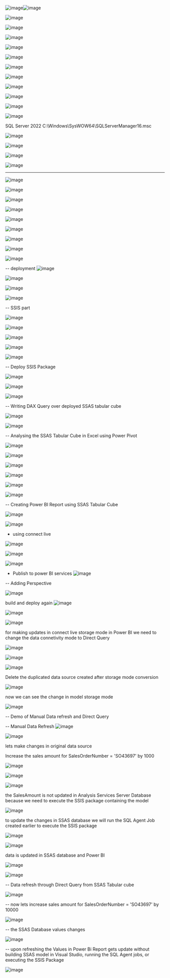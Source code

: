 ![image](https://github.com/user-attachments/assets/9312d6dd-c552-4824-8811-cc29746428e5)![image](https://github.com/user-attachments/assets/a2c9a003-ddb1-435b-8c81-a2d55e0091d7)



![image](https://github.com/user-attachments/assets/bf6665df-b591-43c4-9deb-c1088c0089e4)

![image](https://github.com/user-attachments/assets/e0adf0e2-9417-4ab5-ae8b-ece647d7474d)

![image](https://github.com/user-attachments/assets/1afc2592-6562-4a67-869f-1c0ffb56db2c)


![image](https://github.com/user-attachments/assets/fb1163a5-1874-4d50-bde8-cd686e632cd7)


![image](https://github.com/user-attachments/assets/814088e5-abea-44e0-bbcc-c55e1f72b001)

![image](https://github.com/user-attachments/assets/91e330f1-9e67-4339-adbe-6d9e7e61d0c1)

![image](https://github.com/user-attachments/assets/1edd7bcb-2c9d-42c5-8325-e0cdc9198daa)

![image](https://github.com/user-attachments/assets/9aaa2209-6afa-462e-bce2-c744aa9ccf2f)

![image](https://github.com/user-attachments/assets/3f48bdbe-dd2c-4d9c-aa11-bf31bacf64e4)

![image](https://github.com/user-attachments/assets/802a5eaa-ca2e-464e-bb70-2bdb3dac7b63)



![image](https://github.com/user-attachments/assets/71880653-430e-413b-9f41-b85063d3af40)

SQL Server 2022	C:\Windows\SysWOW64\SQLServerManager16.msc

![image](https://github.com/user-attachments/assets/15ee620d-1cf8-44e5-b8da-f901f6003ff9)

![image](https://github.com/user-attachments/assets/c1178121-a4ea-4e92-aba7-1685cc9dae30)

![image](https://github.com/user-attachments/assets/3cc6ff05-a895-42dd-bd27-8a59cc494fc3)

![image](https://github.com/user-attachments/assets/4401cb7b-b624-4faa-b1f3-627aa5042577)


---

![image](https://github.com/user-attachments/assets/9befdedf-79d3-45c4-81be-65572efb8be2)

![image](https://github.com/user-attachments/assets/85c3248c-db5f-4458-a1cd-96cc3b59a143)


![image](https://github.com/user-attachments/assets/fed602fa-5f13-47c3-8da6-77e91ae815fc)

![image](https://github.com/user-attachments/assets/98075fdf-c108-47ad-8d38-744f51c1671b)


![image](https://github.com/user-attachments/assets/77b95f09-c21f-4595-8e22-295ea450e84c)

![image](https://github.com/user-attachments/assets/4a95974c-2abe-4ac8-9318-450f841b71cb)

![image](https://github.com/user-attachments/assets/cce4fb4a-b7a0-4ce4-b8ee-c90b876092c3)

![image](https://github.com/user-attachments/assets/d2e583ae-42fa-45f7-9b5e-958a2267d030)

![image](https://github.com/user-attachments/assets/d5ed0e56-a17f-4404-8c72-1e35e00fede7)

-- deployment
![image](https://github.com/user-attachments/assets/6cd788e2-6b5f-401b-8ac9-49fe40524ce3)

![image](https://github.com/user-attachments/assets/11822a42-be36-4b0e-acef-10ff96536b33)

![image](https://github.com/user-attachments/assets/95c6eaf2-0d8c-4ee2-ba39-fada63845f1d)

![image](https://github.com/user-attachments/assets/8d735600-9f92-4c9a-b68b-365043a996e6)

-- SSIS part

![image](https://github.com/user-attachments/assets/132bdb48-daef-4438-bfff-4bf2cc588bd2)

![image](https://github.com/user-attachments/assets/05576f70-aace-4d3f-aa38-d4608dd76851)

![image](https://github.com/user-attachments/assets/2ba4fa1d-5123-4108-ad61-858d8437e501)

![image](https://github.com/user-attachments/assets/4c6ea10f-31dc-440c-80b3-25ddafc3882e)


![image](https://github.com/user-attachments/assets/66bb7f7f-6472-41f5-9e69-2ff91b7e984e)

-- Deploy SSIS Package

![image](https://github.com/user-attachments/assets/0b84059d-ccee-4bfe-a0fc-bdc6e27ff397)

![image](https://github.com/user-attachments/assets/ed201336-7514-42fa-bba4-2757fd892182)

![image](https://github.com/user-attachments/assets/d5801d7c-3eaf-4716-b107-e2d089dc4f7c)

-- Writing DAX Query over deployed SSAS tabular cube

![image](https://github.com/user-attachments/assets/f297a691-b037-4cd3-8fd5-6ad6ed2a2341)

![image](https://github.com/user-attachments/assets/9a1f7738-8b7b-4b0e-877c-3e31d65f5e87)

-- Analysing the SSAS Tabular Cube in Excel using Power Pivot

![image](https://github.com/user-attachments/assets/f24b2034-46e1-4181-845e-99497b9513c9)

![image](https://github.com/user-attachments/assets/520062dc-b432-4851-b345-376e5fdcf330)

![image](https://github.com/user-attachments/assets/8cfd1bee-a6ab-4da8-aa28-95bf8870f983)

![image](https://github.com/user-attachments/assets/a37b4ed2-0807-4ae9-baff-8710f5333f98)

![image](https://github.com/user-attachments/assets/905bd1b9-755c-47c7-ad9a-a59039d431f3)

![image](https://github.com/user-attachments/assets/aaed4aea-585f-4f57-ba2b-16f0e46a7016)


-- Creating Power BI Report using SSAS Tabular Cube 

![image](https://github.com/user-attachments/assets/979b1b70-6f9a-4c8b-9ce5-7e1b14cf4255)

![image](https://github.com/user-attachments/assets/d4da05d5-05a3-4154-8dfb-10a8b9b4e2de)

- using connect live

![image](https://github.com/user-attachments/assets/b9eb092e-e03c-4c29-82f1-9934e56359d4)

![image](https://github.com/user-attachments/assets/5bde563d-d847-4556-916d-dbfa721fa7de)

![image](https://github.com/user-attachments/assets/50f71dd2-48f9-4186-a977-8fd90885957a)




- Publish to power BI services
![image](https://github.com/user-attachments/assets/2e79ac5e-b931-4a0f-9177-9c1c1d9112fc)

-- Adding Perspective

![image](https://github.com/user-attachments/assets/a35802ae-3284-4781-9c98-d6f4224f7e25)

build and deploy again
![image](https://github.com/user-attachments/assets/116a53bf-9d91-425b-adaa-d281ad56400b)

![image](https://github.com/user-attachments/assets/9707d291-ffb3-41db-b646-010f66e9e869)

![image](https://github.com/user-attachments/assets/3e6ef1fa-fab1-41a1-ac2e-33821b992370)

for making updates in connect live storage mode in Power BI we need to change the data connetivity mode to Direct Query

![image](https://github.com/user-attachments/assets/1aef73e5-4526-42d0-b7d7-8955c477bff4)

![image](https://github.com/user-attachments/assets/d9f4443a-cc10-4698-a8e8-ca248cdf3dc2)

![image](https://github.com/user-attachments/assets/a6408940-3ddf-4560-878a-046676ad517a)

Delete the duplicated data source created after storage mode conversion

![image](https://github.com/user-attachments/assets/d023856a-1e72-4c42-b0d4-ee16baaa62de)

now we can see the change in model storage mode

![image](https://github.com/user-attachments/assets/ff003691-8d5a-4b3a-a8d8-7c317a4af412)

-- Demo of Manual Data refresh and Direct Query 

-- Manual Data Refresh
![image](https://github.com/user-attachments/assets/6594490e-1d6f-4c04-b5d1-fc3ed9ffd206)

![image](https://github.com/user-attachments/assets/091b79e4-3a99-4c36-9398-5d6f8f09aacb)

lets make changes in original data source

Increase the sales amount for SalesOrderNumber = 'SO43697' by 1000 

![image](https://github.com/user-attachments/assets/593c9452-a46a-4fb8-853a-f30b211dcb36)

![image](https://github.com/user-attachments/assets/771f58d1-87a4-4099-a49d-8de01549d3ba)

![image](https://github.com/user-attachments/assets/41a4c4bc-fdc2-4099-a22e-37d6b02c0978)

the SalesAmount is not updated in Analysis Services Server Database because we need to execute the SSIS package containing the model 

![image](https://github.com/user-attachments/assets/15b3c140-7d73-431e-a470-6ecc15733e99)

to update the changes in SSAS database we will run the SQL Agent Job created earlier to execute the SSIS package

![image](https://github.com/user-attachments/assets/2d417090-79c1-424a-86e4-5c1f5b121f2b)

![image](https://github.com/user-attachments/assets/00580da2-340a-440c-94b1-20784f551c3b)


data is updated in SSAS database and  Power BI

![image](https://github.com/user-attachments/assets/0fd30ebd-28e4-4781-bc08-5a941cc63574)

![image](https://github.com/user-attachments/assets/1137b6ee-78ee-41f7-a5c3-b496fafc63a1)

-- Data refresh through Direct Query from SSAS Tabular cube

![image](https://github.com/user-attachments/assets/0e48d124-9c4d-4cfc-b37c-08b7fc13e96f)

-- now lets increase sales amount for SalesOrderNumber = 'SO43697' by 10000

![image](https://github.com/user-attachments/assets/997c8893-5d0e-4341-bdb1-00f906e3a8b0)

-- the SSAS Database values changes 

![image](https://github.com/user-attachments/assets/65f83e92-6853-40cd-b2e6-d31b304c1624)

-- upon refreshing the Values in Power Bi Report gets update without building SSAS model in Visual Studio, running the SQL Agent jobs, or  executing the SSIS Package 

![image](https://github.com/user-attachments/assets/542e73e8-f664-4941-a24f-a5c2cd09ec1f)


